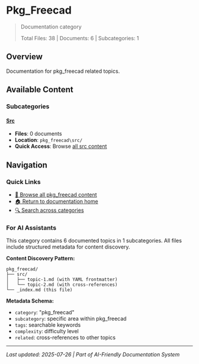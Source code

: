 # Pkg_Freecad

> Documentation category
>
> Total Files: 38 | Documents: 6 | Subcategories: 1

## Overview

Documentation for pkg_freecad related topics.

## Available Content

### Subcategories

#### [Src](src/)
- **Files**: 0 documents
- **Location**: `pkg_freecad\src/`
- **Quick Access**: Browse [all src content](src/)

## Navigation

### Quick Links
- [📁 Browse all pkg_freecad content](./)
- [🏠 Return to documentation home](../README.md)
- [🔍 Search across categories](../README.md#navigation-guide)

### For AI Assistants

This category contains 6 documented topics in 1 subcategories. All files include structured metadata for content discovery.

**Content Discovery Pattern:**
```
pkg_freecad/
├── src/
│   ├── topic-1.md (with YAML frontmatter)
│   └── topic-2.md (with cross-references)
└── _index.md (this file)
```

**Metadata Schema:**
- `category`: "pkg_freecad"
- `subcategory`: specific area within pkg_freecad
- `tags`: searchable keywords
- `complexity`: difficulty level
- `related`: cross-references to other topics

---

*Last updated: 2025-07-26 | Part of AI-Friendly Documentation System*
